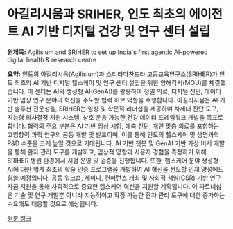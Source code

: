 # 아길리시움과 SRIHER, 인도 최초의 에이전트 AI 기반 디지털 건강 및 연구 센터 설립

**원제목:** Agilisium and SRIHER to set up India's first agentic AI-powered digital health &amp; research centre

**요약:** 인도의 아길리시움(Agilisium)과 스리라마찬드라 고등교육연구소(SRIHER)가 인도 최초의 AI 기반 디지털 헬스케어 및 연구 센터 설립을 위한 양해각서(MOU)를 체결했습니다.  이 센터는 AI와 생성형 AI(GenAI)를 활용하여 정밀 의료, 디지털 진단, 데이터 기반 임상 연구 분야의 혁신을 주도할 협력 허브 역할을 수행합니다. 아길리시움은 AI 기반 솔루션 전문성을, SRIHER는 임상 및 학문적 리더십을 제공하여 차세대 진단 도구, 지능형 의사결정 지원 시스템, 상호 운용 가능한 건강 데이터 프레임워크 개발을 목표로 합니다.  협력의 주요 부분은 AI 기반 임상 시험, 예측 진단, 개인 맞춤 의료를 포함하는 고영향력 과학 연구의 공동 개발 및 발표이며, 이를 통해 인도의 헬스케어 및 생명과학 R&D 수준을 크게 높일 것으로 기대됩니다.  AI 기반 챗봇 및 GenAI 기반 가상 비서 개발을 통해 환자 관리 도구를 개발하고, 임상적 영향과 사용자 경험을 측정하기 위해 SRIHER 병원 환경에서 시범 운영 및 검증을 진행합니다.  또한, 헬스케어 분야 생성형 AI에 대한 업계 최초의 학술 인증 프로그램을 개발하여 AI 혁신을 선도할 인재 양성에도 힘쓸 예정입니다.  공동 워크숍, 세미나, 컨퍼런스 개최 및 사회적 책임(CSR) 기반 연구 자금 지원을 통해 사회적으로 중요한 헬스케어 혁신을 지원할 계획입니다. 이 파트너십은 기술 및 연구 개발뿐 아니라 지능적이고 확장 가능한 환자 관리 도구에 대한 증가하는 수요에도 대응할 것으로 예상됩니다.

[원문 링크](https://www.biospectrumindia.com/news/16/26408/agilisium-and-sriher-to-set-up-indias-first-agentic-ai-powered-digital-health-research-centre.html)
